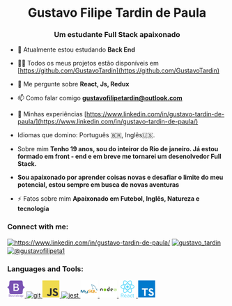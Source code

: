<h1 align="center">Gustavo Filipe Tardin de Paula</h1>
<h3 align="center">Um estudante Full Stack apaixonado</h3>

- 🌱 Atualmente estou estudando **Back End**

- 👨‍💻 Todos os meus projetos estão disponíveis em [https://github.com/GustavoTardin](https://github.com/GustavoTardin)

- 💬 Me pergunte sobre **React, Js, Redux**

- 📫 Como falar comigo **gustavofilipetardin@outlook.com**

- 📄 Minhas experiências [https://www.linkedin.com/in/gustavo-tardin-de-paula/](https://www.linkedin.com/in/gustavo-tardin-de-paula/)

- Idiomas que domino: Português 🇧🇷, Inglês🇺🇸.

- Sobre mim **Tenho 19 anos, sou do inteiror do Rio de janeiro. Já estou formado em front - end e em breve me tornarei um desenolvedor Full Stack.**
-  **Sou apaixonado por aprender coisas novas e desafiar o limite do meu potencial, estou sempre em busca de novas aventuras**

- ⚡ Fatos sobre mim **Apaixonado em Futebol, Inglês, Natureza e tecnologia**

<h3 align="left">Connect with me:</h3>
<p align="left">
<a href="https://linkedin.com/in/https://www.linkedin.com/in/gustavo-tardin-de-paula/" target="blank"><img align="center" src="https://raw.githubusercontent.com/rahuldkjain/github-profile-readme-generator/master/src/images/icons/Social/linked-in-alt.svg" alt="https://www.linkedin.com/in/gustavo-tardin-de-paula/" height="30" width="40" /></a>
<a href="https://instagram.com/gustavo_tardin" target="blank"><img align="center" src="https://raw.githubusercontent.com/rahuldkjain/github-profile-readme-generator/master/src/images/icons/Social/instagram.svg" alt="gustavo_tardin" height="30" width="40" /></a>
<a href="https://www.hackerrank.com/@gustavofilipeta1" target="blank"><img align="center" src="https://raw.githubusercontent.com/rahuldkjain/github-profile-readme-generator/master/src/images/icons/Social/hackerrank.svg" alt="@gustavofilipeta1" height="30" width="40" /></a>
</p>

<h3 align="left">Languages and Tools:</h3>
<p align="left"> <a href="https://getbootstrap.com" target="_blank" rel="noreferrer"> <img src="https://raw.githubusercontent.com/devicons/devicon/master/icons/bootstrap/bootstrap-plain-wordmark.svg" alt="bootstrap" width="40" height="40"/> </a> <a href="https://git-scm.com/" target="_blank" rel="noreferrer"> <img src="https://www.vectorlogo.zone/logos/git-scm/git-scm-icon.svg" alt="git" width="40" height="40"/> </a> <a href="https://developer.mozilla.org/en-US/docs/Web/JavaScript" target="_blank" rel="noreferrer"> <img src="https://raw.githubusercontent.com/devicons/devicon/master/icons/javascript/javascript-original.svg" alt="javascript" width="40" height="40"/> </a> <a href="https://jestjs.io" target="_blank" rel="noreferrer"> <img src="https://www.vectorlogo.zone/logos/jestjsio/jestjsio-icon.svg" alt="jest" width="40" height="40"/> </a> <a href="https://www.mysql.com/" target="_blank" rel="noreferrer"> <img src="https://raw.githubusercontent.com/devicons/devicon/master/icons/mysql/mysql-original-wordmark.svg" alt="mysql" width="40" height="40"/> </a> <a href="https://nodejs.org" target="_blank" rel="noreferrer"> <img src="https://raw.githubusercontent.com/devicons/devicon/master/icons/nodejs/nodejs-original-wordmark.svg" alt="nodejs" width="40" height="40"/> </a> <a href="https://reactjs.org/" target="_blank" rel="noreferrer"> <img src="https://raw.githubusercontent.com/devicons/devicon/master/icons/react/react-original-wordmark.svg" alt="react" width="40" height="40"/> </a> <a href="https://www.typescriptlang.org/" target="_blank" rel="noreferrer"> <img src="https://raw.githubusercontent.com/devicons/devicon/master/icons/typescript/typescript-original.svg" alt="typescript" width="40" height="40"/> </a> </p>
